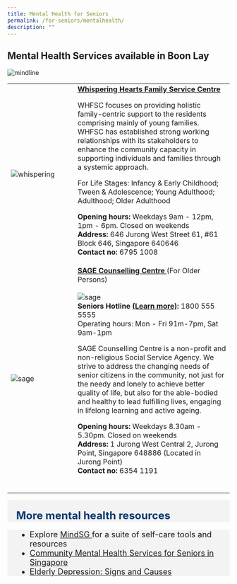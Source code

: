 ```yaml
---
title: Mental Health for Seniors
permalink: /for-seniors/mentalhealth/
description: ""
---
```

## Mental Health Services available in Boon Lay


<img alt="mindline" src="https://supportgowhere.life.gov.sg/static/Img_Mast_Seniors-260a8c55.svg">


<p>
	
<table style="width:100%">
  <tbody><tr>
		
</tr>
		<tr>
    <td style="width:30%">
      <img alt="whispering" src="https://viriya.org.sg/wp-content/uploads/2017/07/WHFSC-YEC-2018-Group-e1560440356492.jpg">
    </td>	
    <td style="width:70%">
      			<b>	<a target="_blank" href="https://viriya.org.sg/our-services/family-services/whispering-hearts-family-service-centre/">Whispering Hearts Family Service Centre </a></b><br>
   <p>WHFSC focuses on providing holistic family-centric support to the residents comprising mainly of young families. WHFSC has established strong working relationships with its stakeholders to enhance the community capacity in supporting individuals and families through a systemic approach. </p><p> For Life Stages: Infancy &amp; Early Childhood; Tween &amp; Adolescence; Young Adulthood; Adulthood; Older Adulthood
			</p><p>
			<b> Opening hours: </b> Weekdays 9am - 12pm, 1pm - 6pm. Closed on weekends <br>
			<b> Address:</b> 646 Jurong West Street 61, #61 Block 646, Singapore 640646 <br>
			<b> Contact no: </b> 6795 1008 <br>
			</p></td></tr><tr>
    <td style="width:30%">
      <img alt="sage" src="https://www.sagecc.org.sg/static/media/logo-dark.3dd116e1.png">
    </td>	
    <td style="width:70%">
      			<b>	<a target="_blank" href="https://www.sagecc.org.sg/">SAGE Counselling Centre </a></b> (For Older Persons)<br><br>
			<img alt="sage" src="https://www.sagecc.org.sg/static/media/SHL.de7bd148.png">
			<br><b>Seniors Hotline <a target="_blank" href="https://www.sagecc.org.sg/#/ourWork">(Learn more)</a>:</b> 1800 555 5555 <br> Operating hours: Mon - Fri 91m-7pm, Sat 9am-1pm
		 <p>SAGE Counselling Centre is a non-profit and non-religious Social Service Agency. We strive to address the changing needs of senior citizens in the community, not just for the needy and lonely to achieve better quality of life, but also for the able-bodied and healthy to lead fulfilling lives, engaging in lifelong learning and active ageing.
			</p><p>
			<b> Opening hours: </b> Weekdays 8.30am - 5.30pm. Closed on weekends <br>
			<b> Address:</b> 1 Jurong West Central 2, Jurong Point, Singapore 648886 (Located in Jurong Point) <br>
			<b> Contact no: </b> 6354 1191 <br>
    <br></p></td>
  </tr></tbody></table></p><p></p><p></p>
	
	


<div class="row" style="font-size:24px; font-weight: 700; color: #063970; background-color: #f3f3f3; padding: 20px 0px 0px 20px;"> More mental health resources  </div>
<div class="row" style="font-size:18px ;background-color: #f3f3f3; padding: 0px 25px 0px 20px;">
	<ul>
		<li>Explore <a target="_blank" href="https://www.healthhub.sg/programmes/186/MindSG/Discover">MindSG </a> for a suite of self-care tools and resources
		</li><li><a href="https://supportgowhere.life.gov.sg/static/Img_Mast_Seniors-260a8c55.svg">Community Mental Health Services for Seniors in Singapore </a></li>
		<li><a href="https://www.healthxchange.sg/seniors/ageing-concerns/elderly-depression-signs-causes"> Elderly Depression: Signs and Causes</a>  </li>
	</ul>
</div>